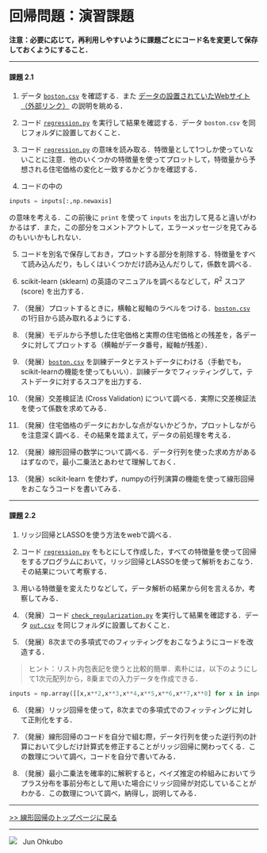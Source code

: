 # 回帰問題：演習課題

**注意：必要に応じて，再利用しやすいように課題ごとにコード名を変更して保存しておくようにすること．**

***
#### 課題 2.1
1. データ [`boston.csv`](./boston.csv) を確認する．また [データの設置されていたWebサイト（外部リンク）](https://www.cs.toronto.edu/~delve/data/boston/bostonDetail.html) の説明を眺める．

2. コード [`regression.py`](./regression.py) を実行して結果を確認する．データ `boston.csv` を同じフォルダに設置しておくこと．

3. コード [`regression.py`](./regression.py) の意味を読み取る．特徴量として1つしか使っていないことに注意．他のいくつかの特徴量を使ってプロットして，特徴量から予想される住宅価格の変化と一致するかどうかを確認する．

4. コードの中の

  ```python
  inputs = inputs[:,np.newaxis]
  ```

の意味を考える．この前後に `print` を使って `inputs` を出力して見ると違いがわかるはず．また，この部分をコメントアウトして，エラーメッセージを見てみるのもいいかもしれない．

5. コードを別名で保存しておき，プロットする部分を削除する．特徴量をすべて読み込んだり，もしくはいくつかだけ読み込んだりして，係数を調べる．

6. scikit-learn (sklearn) の英語のマニュアルを調べるなどして，*R*<sup>2</sup> スコア (score) を出力する．

7. （発展）プロットするときに，横軸と縦軸のラベルをつける．[`boston.csv`](./boston.csv) の1行目から読み取れるようにする．

8. （発展）モデルから予想した住宅価格と実際の住宅価格との残差を，各データに対してプロットする（横軸がデータ番号，縦軸が残差）．

9. （発展）[`boston.csv`](./boston.csv) を訓練データとテストデータにわける（手動でも，scikit-learnの機能を使ってもいい）．訓練データでフィッティングして，テストデータに対するスコアを出力する．

10. （発展）交差検証法 (Cross Validation) について調べる．実際に交差検証法を使って係数を求めてみる．

11. （発展）住宅価格のデータにおかしな点がないかどうか，プロットしながらを注意深く調べる．その結果を踏まえて，データの前処理を考える．

12. （発展）線形回帰の数学について調べる．データ行列を使った求め方があるはずなので，最小二乗法とあわせて理解しておく．

13. （発展）scikit-learn を使わず，numpyの行列演算の機能を使って線形回帰をおこなうコードを書いてみる．


***
#### 課題 2.2
1. リッジ回帰とLASSOを使う方法をwebで調べる．

2. コード [`regression.py`](./regression.py) をもとにして作成した，すべての特徴量を使って回帰をするプログラムにおいて，リッジ回帰とLASSOを使って解析をおこなう．その結果について考察する．

3. 用いる特徴量を変えたりなどして，データ解析の結果から何を言えるか，考察してみる．

4. （発展）コード [`check_regularization.py`](./check_regularization.py) を実行して結果を確認する．データ [`out.csv`](./out.csv) を同じフォルダに設置しておくこと．

5. （発展）8次までの多項式でのフィッティングをおこなうようにコードを改造する．  
> ヒント：リスト内包表記を使うと比較的簡単．素朴には，以下のようにして1次元配列から，8乗までの入力データを作成できる．

  ```python
  inputs = np.array([[x,x**2,x**3,x**4,x**5,x**6,x**7,x**8] for x in inputs])
  ```

6. （発展）リッジ回帰を使って，8次までの多項式でのフィッティングに対して正則化をする．

7. （発展）線形回帰のコードを自分で組む際，データ行列を使った逆行列の計算において少しだけ計算式を修正することがリッジ回帰に関わってくる．この数理について調べ，コードを自分で書いてみる．

8. （発展）最小二乗法を確率的に解釈すると，ベイズ推定の枠組みにおいてラプラス分布を事前分布として用いた場合にリッジ回帰が対応していることがわかる．この数理について調べ，納得し，説明してみる．

***
[>> 線形回帰のトップページに戻る](./README.md)
***
<img src="https://i.creativecommons.org/l/by-nc-sa/4.0/88x31.png"> &nbsp; Jun Ohkubo
